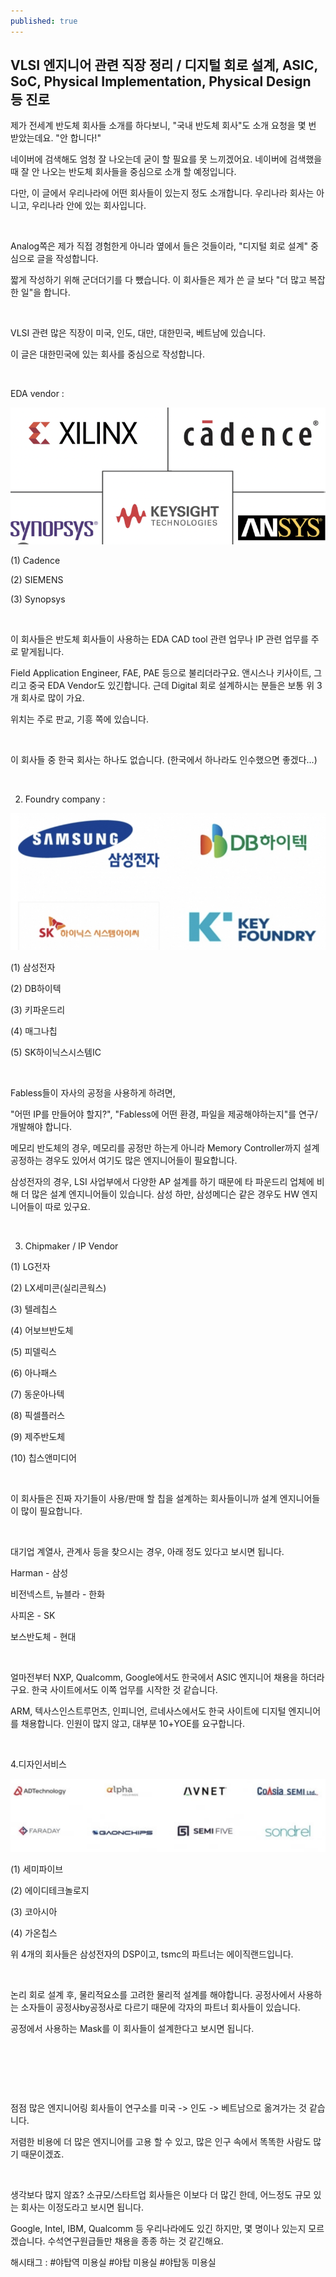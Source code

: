 ```yaml
---
published: true
---
```

## VLSI 엔지니어 관련 직장 정리 / 디지털 회로 설계, ASIC, SoC, Physical Implementation, Physical Design 등 진로

제가 전세계 반도체 회사들 소개를 하다보니, "국내 반도체 회사"도 소개 요청을 몇 번 받았는데요. "안 합니다!"

네이버에 검색해도 엄청 잘 나오는데 굳이 할 필요를 못 느끼겠어요. 네이버에 검색했을 때 잘 안 나오는 반도체 회사들을 중심으로 소개 할 예정입니다.

다만, 이 글에서 우리나라에 어떤 회사들이 있는지 정도 소개합니다. 우리나라 회사는 아니고, 우리나라 안에 있는 회사입니다.

​

Analog쪽은 제가 직접 경험한게 아니라 옆에서 들은 것들이라, "디지털 회로 설계" 중심으로 글을 작성합니다.

짧게 작성하기 위해 군더더기를 다 뺐습니다. 이 회사들은 제가 쓴 글 보다 "더 많고 복잡한 일"을 합니다.

​

VLSI 관련 많은 직장이 미국, 인도, 대만, 대한민국, 베트남에 있습니다.

이 글은 대한민국에 있는 회사를 중심으로 작성합니다.

​

EDA vendor : 

![16](/assets/img/223231337057/16.png)

(1) Cadence

(2) SIEMENS

(3) Synopsys

​

이 회사들은 반도체 회사들이 사용하는 EDA CAD tool 관련 업무나 IP 관련 업무를 주로 맡게됩니다.

Field Application Engineer, FAE, PAE 등으로 불리더라구요. 앤시스나 키사이트, 그리고 중국 EDA Vendor도 있긴합니다. 근데 Digital 회로 설계하시는 분들은 보통 위 3개 회사로 많이 가요.

위치는 주로 판교, 기흥 쪽에 있습니다.

​

이 회사들 중 한국 회사는 하나도 없습니다. (한국에서 하나라도 인수했으면 좋겠다...) 

​

2. Foundry company : 

![17](/assets/img/223231337057/17.png)

(1) 삼성전자

(2) DB하이텍

(3) 키파운드리

(4) 매그나칩

(5) SK하이닉스시스템IC

​

Fabless들이 자사의 공정을 사용하게 하려면,

"어떤 IP를 만들어야 할지?", "Fabless에 어떤 환경, 파일을 제공해야하는지"를 연구/개발해야 합니다.

메모리 반도체의 경우, 메모리를 공정만 하는게 아니라 Memory Controller까지 설계 공정하는 경우도 있어서 여기도 많은 엔지니어들이 필요합니다.

삼성전자의 경우, LSI 사업부에서 다양한 AP 설계를 하기 때문에 타 파운드리 업체에 비해 더 많은 설계 엔지니어들이 있습니다. 삼성 하만, 삼성메디슨 같은 경우도 HW 엔지니어들이 따로 있구요.

​

3. Chipmaker / IP Vendor

(1) LG전자

(2) LX세미콘(실리콘웍스)

(3) 텔레칩스

(4) 어보브반도체

(5) 피델릭스

(6) 아나패스

(7) 동운아나텍

(8) 픽셀플러스

(9) 제주반도체

(10) 칩스앤미디어

​

이 회사들은 진짜 자기들이 사용/판매 할 칩을 설계하는 회사들이니까 설계 엔지니어들이 많이 필요합니다.

​

대기업 계열사, 관계사 등을 찾으시는 경우, 아래 정도 있다고 보시면 됩니다.

Harman - 삼성

비전넥스트, 뉴블라 - 한화

사피온 - SK

보스반도체 - 현대

​

얼마전부터 NXP, Qualcomm, Google에서도 한국에서 ASIC 엔지니어 채용을 하더라구요. 한국 사이트에서도 이쪽 업무를 시작한 것 같습니다.

ARM, 텍사스인스트루먼츠, 인피니언, 르네사스에서도 한국 사이트에 디지털 엔지니어를 채용합니다. 인원이 많지 않고, 대부분 10+YOE를 요구합니다.

​

4.디자인서비스

![18](/assets/img/223231337057/18.png)

(1) 세미파이브

(2) 에이디테크놀로지

(3) 코아시아

(4) 가온칩스

위 4개의 회사들은 삼성전자의 DSP이고, tsmc의 파트너는 에이직랜드입니다.

​

논리 회로 설계 후, 물리적요소를 고려한 물리적 설계를 해야합니다. 공정사에서 사용하는 소자들이 공정사by공정사로 다르기 때문에 각자의 파트너 회사들이 있습니다.

공정에서 사용하는 Mask를 이 회사들이 설계한다고 보시면 됩니다.

​

​

​

점점 많은 엔지니어링 회사들이 연구소를 미국 -> 인도 -> 베트남으로 옮겨가는 것 같습니다.

저렴한 비용에 더 많은 엔지니어를 고용 할 수 있고, 많은 인구 속에서 똑똑한 사람도 많기 때문이겠죠.

​

생각보다 많지 않죠? 소규모/스타트업 회사들은 이보다 더 많긴 한데, 어느정도 규모 있는 회사는 이정도라고 보시면 됩니다.

Google, Intel, IBM, Qualcomm 등 우리나라에도 있긴 하지만, 몇 명이나 있는지 모르겠습니다. 수석연구원급들만 채용을 종종 하는 것 같긴해요.

 해시태그 : #야탑역 미용실 #야탑 미용실 #야탑동 미용실